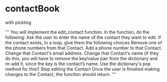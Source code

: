 # contactBook
with pickling

'''
You will implement the edit_contact function. In the function, do the following:
Ask the user to enter the name of the contact they want to edit.
If the contact exists, in a loop, give them the following choices 
Remove one of the phone numbers from that Contact.
Add a phone number to that Contact.
Change that Contact's email address.
Change that Contact's name (if they do this, you will have to remove the key/value pair from the dictionary and re-add it, since the key is the contact’s name. Use the dictionary's pop method for this!)
Stop editing the Contact
Once the user is finished making changes to the Contact, the function should return.
'''
